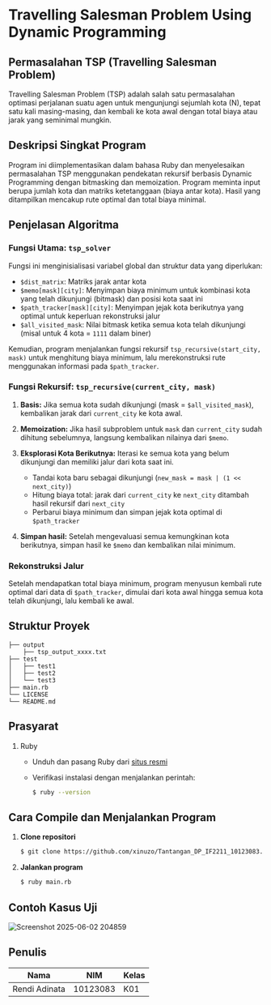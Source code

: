 # Travelling Salesman Problem Using Dynamic Programming

## Permasalahan TSP (Travelling Salesman Problem)

Travelling Salesman Problem (TSP) adalah salah satu permasalahan optimasi perjalanan suatu agen untuk mengunjungi sejumlah kota (N), tepat satu kali masing-masing, dan kembali ke kota awal dengan total biaya atau jarak yang seminimal mungkin.

## Deskripsi Singkat Program

Program ini diimplementasikan dalam bahasa Ruby dan menyelesaikan permasalahan TSP menggunakan pendekatan rekursif berbasis Dynamic Programming dengan bitmasking dan memoization. Program meminta input berupa jumlah kota dan matriks ketetanggaan (biaya antar kota). Hasil yang ditampilkan mencakup rute optimal dan total biaya minimal.

## Penjelasan Algoritma

### Fungsi Utama: `tsp_solver`

Fungsi ini menginisialisasi variabel global dan struktur data yang diperlukan:

* `$dist_matrix`: Matriks jarak antar kota
* `$memo[mask][city]`: Menyimpan biaya minimum untuk kombinasi kota yang telah dikunjungi (bitmask) dan posisi kota saat ini
* `$path_tracker[mask][city]`: Menyimpan jejak kota berikutnya yang optimal untuk keperluan rekonstruksi jalur
* `$all_visited_mask`: Nilai bitmask ketika semua kota telah dikunjungi (misal untuk 4 kota = `1111` dalam biner)

Kemudian, program menjalankan fungsi rekursif `tsp_recursive(start_city, mask)` untuk menghitung biaya minimum, lalu merekonstruksi rute menggunakan informasi pada `$path_tracker`.

### Fungsi Rekursif: `tsp_recursive(current_city, mask)`

1. **Basis:**
   Jika semua kota sudah dikunjungi (mask = `$all_visited_mask`), kembalikan jarak dari `current_city` ke kota awal.

2. **Memoization:**
   Jika hasil subproblem untuk `mask` dan `current_city` sudah dihitung sebelumnya, langsung kembalikan nilainya dari `$memo`.

3. **Eksplorasi Kota Berikutnya:**
   Iterasi ke semua kota yang belum dikunjungi dan memiliki jalur dari kota saat ini.

   * Tandai kota baru sebagai dikunjungi (`new_mask = mask | (1 << next_city)`)
   * Hitung biaya total: jarak dari `current_city` ke `next_city` ditambah hasil rekursif dari `next_city`
   * Perbarui biaya minimum dan simpan jejak kota optimal di `$path_tracker`

4. **Simpan hasil:**
   Setelah mengevaluasi semua kemungkinan kota berikutnya, simpan hasil ke `$memo` dan kembalikan nilai minimum.

### Rekonstruksi Jalur

Setelah mendapatkan total biaya minimum, program menyusun kembali rute optimal dari data di `$path_tracker`, dimulai dari kota awal hingga semua kota telah dikunjungi, lalu kembali ke awal.


## Struktur Proyek

```
├── output
    ├── tsp_output_xxxx.txt
├── test
│   ├── test1
│   ├── test2
│   └── test3
├── main.rb
└── LICENSE
└── README.md
```

## Prasyarat

1. Ruby

   * Unduh dan pasang Ruby dari [situs resmi](https://www.ruby-lang.org/en/)
   * Verifikasi instalasi dengan menjalankan perintah:

     ```bash
     $ ruby --version
     ```

## Cara Compile dan Menjalankan Program

1. **Clone repositori**

   ```bash
   $ git clone https://github.com/xinuzo/Tantangan_DP_IF2211_10123083.git
   ```
2. **Jalankan program**

   ```bash
   $ ruby main.rb
   ```

## Contoh Kasus Uji
![Screenshot 2025-06-02 204859](https://github.com/user-attachments/assets/6ebaf8fe-c01e-447b-9cd5-73aaf9b16dcb)



## Penulis

| Nama           | NIM      | Kelas |
| -------------- | -------- | ----- |
| Rendi Adinata  | 10123083 | K01   |
